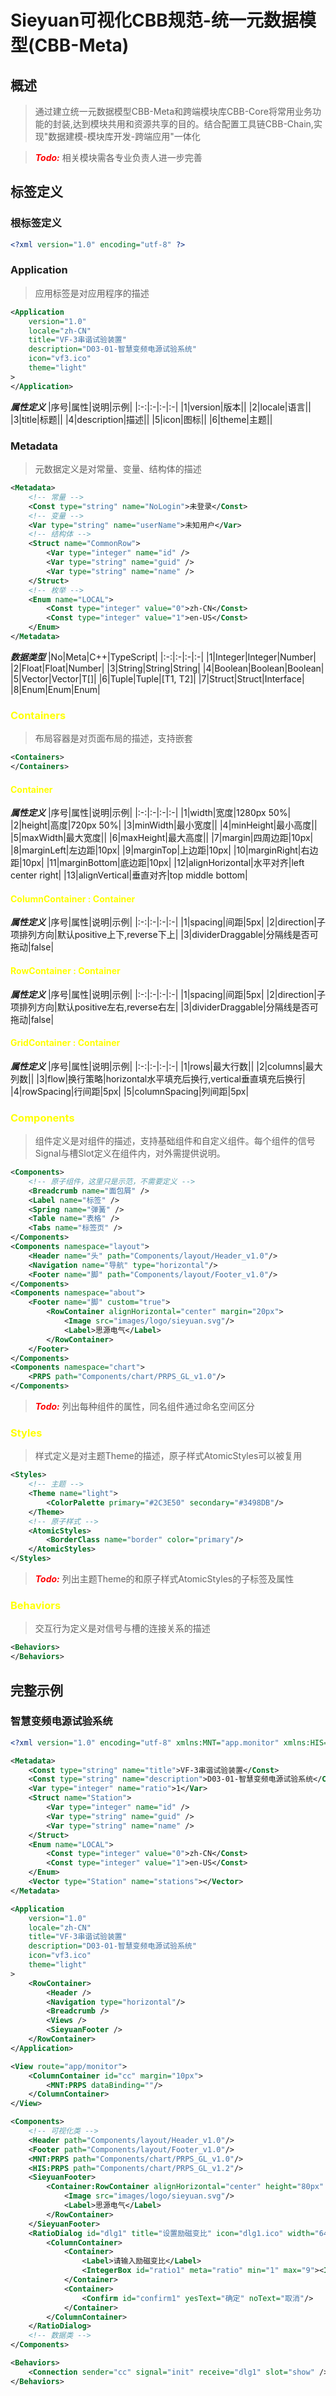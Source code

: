 # Sieyuan可视化CBB规范-统一元数据模型(CBB-Meta)

## 概述
> 通过建立统一元数据模型CBB-Meta和跨端模块库CBB-Core将常用业务功能的封装,达到模块共用和资源共享的目的。结合配置工具链CBB-Chain,实现"数据建模-模块库开发-跨端应用"一体化

> <font color="red">***Todo:***</font>
相关模块需各专业负责人进一步完善

## 标签定义
### 根标签定义

```xml
<?xml version="1.0" encoding="utf-8" ?>
```

### Application
> 应用标签是对应用程序的描述

```xml
<Application
    version="1.0"
    locale="zh-CN"
    title="VF-3串谐试验装置"
    description="D03-01-智慧变频电源试验系统"
    icon="vf3.ico"
    theme="light"
>
</Application>
```

***属性定义***
|序号|属性|说明|示例|
|:-:|:-|:-|:-|
|1|version|版本||
|2|locale|语言||
|3|title|标题||
|4|description|描述||
|5|icon|图标||
|6|theme|主题||


### Metadata
> 元数据定义是对常量、变量、结构体的描述
```xml
<Metadata>
    <!-- 常量 -->
    <Const type="string" name="NoLogin">未登录</Const>
    <!-- 变量 -->
    <Var type="string" name="userName">未知用户</Var>
    <!-- 结构体 -->
    <Struct name="CommonRow">
        <Var type="integer" name="id" />
        <Var type="string" name="guid" />
        <Var type="string" name="name" />
    </Struct>
    <!-- 枚举 -->
    <Enum name="LOCAL">
        <Const type="integer" value="0">zh-CN</Const>
        <Const type="integer" value="1">en-US</Const>
    </Enum>
</Metadata>
```


***数据类型***
|No|Meta|C++|TypeScript|
|:-:|:-|:-|:-|
|1|Integer|Integer|Number|
|2|Float|Float|Number|
|3|String|String|String|
|4|Boolean|Boolean|Boolean|
|5|Vector|Vector|T[]|
|6|Tuple|Tuple|[T1, T2]|
|7|Struct|Struct|Interface|
|8|Enum|Enum|Enum|



### <font color="yellow">Containers</font>
> 布局容器是对页面布局的描述，支持嵌套

```xml
<Containers>
</Containers>
```

#### <font color="yellow">Container</font>

***属性定义***
|序号|属性|说明|示例|
|:-:|:-|:-|:-|
|1|width|宽度|1280px 50%|
|2|height|高度|720px 50%|
|3|minWidth|最小宽度||
|4|minHeight|最小高度||
|5|maxWidth|最大宽度||
|6|maxHeight|最大高度||
|7|margin|四周边距|10px|
|8|marginLeft|左边距|10px|
|9|marginTop|上边距|10px|
|10|marginRight|右边距|10px|
|11|marginBottom|底边距|10px|
|12|alignHorizontal|水平对齐|left center right|
|13|alignVertical|垂直对齐|top middle bottom|


#### <font color="yellow">ColumnContainer : Container</font>

***属性定义***
|序号|属性|说明|示例|
|:-:|:-|:-|:-|
|1|spacing|间距|5px|
|2|direction|子项排列方向|默认positive上下,reverse下上|
|3|dividerDraggable|分隔线是否可拖动|false|

#### <font color="yellow">RowContainer : Container</font>

***属性定义***
|序号|属性|说明|示例|
|:-:|:-|:-|:-|
|1|spacing|间距|5px|
|2|direction|子项排列方向|默认positive左右,reverse右左|
|3|dividerDraggable|分隔线是否可拖动|false|

#### <font color="yellow">GridContainer : Container</font>

***属性定义***
|序号|属性|说明|示例|
|:-:|:-|:-|:-|
|1|rows|最大行数||
|2|columns|最大列数||
|3|flow|换行策略|horizontal水平填充后换行,vertical垂直填充后换行|
|4|rowSpacing|行间距|5px|
|5|columnSpacing|列间距|5px|


### <font color="yellow">Components</font>
> 组件定义是对组件的描述，支持基础组件和自定义组件。每个组件的信号Signal与槽Slot定义在组件内，对外需提供说明。

```xml
<Components>
    <!-- 原子组件，这里只是示范，不需要定义 -->
    <Breadcrumb name="面包屑" />
    <Label name="标签" />
    <Spring name="弹簧" />
    <Table name="表格" />
    <Tabs name="标签页" />
</Components>
<Components namespace="layout">
    <Header name="头" path="Components/layout/Header_v1.0"/>
    <Navigation name="导航" type="horizontal"/>
    <Footer name="脚" path="Components/layout/Footer_v1.0"/>
</Components>
<Components namespace="about">
    <Footer name="脚" custom="true">
        <RowContainer alignHorizontal="center" margin="20px">
            <Image src="images/logo/sieyuan.svg"/>
            <Label>思源电气</Label>
        </RowContainer>
    </Footer>
</Components>
<Components namespace="chart">
    <PRPS path="Components/chart/PRPS_GL_v1.0"/>
</Components>
```
> <font color="red">***Todo:***</font>
列出每种组件的属性，同名组件通过命名空间区分


### <font color="yellow">Styles</font>
> 样式定义是对主题Theme的描述，原子样式AtomicStyles可以被复用

```xml
<Styles>
    <!-- 主题 -->
    <Theme name="light">
        <ColorPalette primary="#2C3E50" secondary="#3498DB"/>
    </Theme>
    <!-- 原子样式 -->
    <AtomicStyles>
        <BorderClass name="border" color="primary"/>
    </AtomicStyles>
</Styles>
```
> <font color="red">***Todo:***</font>
列出主题Theme的和原子样式AtomicStyles的子标签及属性

### <font color="yellow">Behaviors</font>
> 交互行为定义是对信号与槽的连接关系的描述

```xml
<Behaviors>
</Behaviors>
```

## 完整示例

### 智慧变频电源试验系统

```xml
<?xml version="1.0" encoding="utf-8" xmlns:MNT="app.monitor" xmlns:HIS="app.history"?>

<Metadata>
    <Const type="string" name="title">VF-3串谐试验装置</Const>
    <Const type="string" name="description">D03-01-智慧变频电源试验系统</Const>
    <Var type="integer" name="ratio">1</Var>
    <Struct name="Station">
        <Var type="integer" name="id" />
        <Var type="string" name="guid" />
        <Var type="string" name="name" />
    </Struct>
    <Enum name="LOCAL">
        <Const type="integer" value="0">zh-CN</Const>
        <Const type="integer" value="1">en-US</Const>
    </Enum>
    <Vector type="Station" name="stations"></Vector>
</Metadata>

<Application
    version="1.0"
    locale="zh-CN"
    title="VF-3串谐试验装置"
    description="D03-01-智慧变频电源试验系统"
    icon="vf3.ico"
    theme="light"
>
    <RowContainer>
        <Header />
        <Navigation type="horizontal"/>
        <Breadcrumb />
        <Views />
        <SieyuanFooter />
    </RowContainer>
</Application>

<View route="app/monitor">
    <ColumnContainer id="cc" margin="10px">
        <MNT:PRPS dataBinding=""/>
    </ColumnContainer>
</View>

<Components>
    <!-- 可视化类 -->
    <Header path="Components/layout/Header_v1.0"/>
    <Footer path="Components/layout/Footer_v1.0"/>
    <MNT:PRPS path="Components/chart/PRPS_GL_v1.0"/>
    <HIS:PRPS path="Components/chart/PRPS_GL_v1.2"/>
    <SieyuanFooter>
        <Container:RowContainer alignHorizontal="center" height="80px" margin="20px">
            <Image src="images/logo/sieyuan.svg"/>
            <Label>思源电气</Label>
        </RowContainer>
    </SieyuanFooter>
    <RatioDialog id="dlg1" title="设置励磁变比" icon="dlg1.ico" width="640px" height="480px">
        <ColumnContainer>
            <Container>
                <Label>请输入励磁变比</Label>
                <IntegerBox id="ratio1" meta="ratio" min="1" max="9"><IntegerBox>
            </Container>
            <Container>
                <Confirm id="confirm1" yesText="确定" noText="取消"/>
            </Container>
        </ColumnContainer>
    </RatioDialog>
    <!-- 数据类 -->
</Components>

<Behaviors>
    <Connection sender="cc" signal="init" receive="dlg1" slot="show" />
</Behaviors>
```
